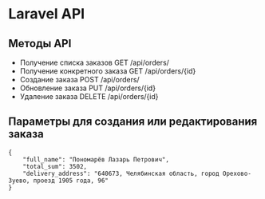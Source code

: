 
# Laravel API

## Методы API

- Получение списка заказов GET /api/orders/
- Получение конкретного заказа GET /api/orders/{id}
- Создание заказа POST /api/orders/
- Обновление заказа PUT /api/orders/{id}
- Удаление заказа DELETE /api/orders/{id}

## Параметры для создания или редактирования заказа
```
{
    "full_name": "Пономарёв Лазарь Петрович", 
    "total_sum": 3502, 
    "delivery_address": "640673, Челябинская область, город Орехово-Зуево, проезд 1905 года, 96"
}
```
